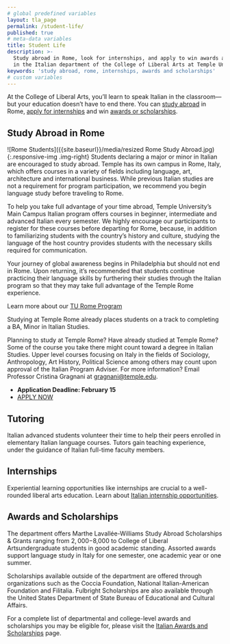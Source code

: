 ```yaml
---
# global predefined variables
layout: tla_page
permalink: /student-life/
published: true
# meta-data variables
title: Student Life
description: >-
  Study abroad in Rome, look for internships, and apply to win awards and scholarships 
  in the Italian department of the College of Liberal Arts at Temple University.
keywords: 'study abroad, rome, internships, awards and scholarships'
# custom variables
---
```

At the College of Liberal Arts, you’ll learn to speak Italian in the classroom—but your education doesn’t have to end there. You can [study abroad](#study-abroad-in-rome) in Rome, [apply for internships](#internships) and win [awards or scholarships](#awards-and-scholarships).

## Study Abroad in Rome
![Rome Students]({{site.baseurl}}/media/resized Rome Study Abroad.jpg){:.responsive-img .img-right}
Students declaring a major or minor in Italian are encouraged to study abroad. Temple has its own campus in Rome, Italy, which offers courses in a variety of fields including language, art, architecture and international business. While previous Italian studies are not a requirement for program participation, we recommend you begin language study before traveling to Rome.

To help you take full advantage of your time abroad, Temple University’s Main Campus Italian program offers courses in beginner, intermediate and advanced Italian every semester. We highly encourage our participants to register for these courses before departing for Rome, because, in addition to familiarizing students with the country’s history and culture, studying the language of the host country provides students with the necessary skills required for communication.

Your journey of global awareness begins in Philadelphia but should not end in Rome. Upon returning, it’s recommended that students continue practicing their language skills by furthering their studies through the Italian program so that they may take full advantage of the Temple Rome experience.

Learn more about our [TU Rome Program](https://studyabroad.temple.edu/sites/temple-rome-semester) 

Studying at Temple Rome already places students on a track to completing a BA, Minor in Italian Studies.

Planning to study at Temple Rome? Have already studied at Temple Rome? Some of the course you take there might count toward a degree in Italian Studies. Upper level courses focusing on Italy in the fields of Sociology, Anthropology, Art History, Political Science among others may count upon approval of the Italian Program Adviser. For more information? Email Professor Cristina Gragnani at [gragnani@temple.edu](mailto:gragnani@temple.edu). 

- **Application Deadline: February 15** <br>
- [APPLY NOW](https://studyabroad.temple.edu/sites/temple-rome-undergraduate-summer) <br>

## Tutoring
Italian advanced students volunteer their time to help their peers enrolled in elementary Italian language courses. Tutors gain teaching experience, under the guidance of Italian full-time faculty members.

## Internships
Experiential learning opportunities like internships are crucial to a well-rounded liberal arts education. Learn about [Italian internship opportunities](https://www.temple.edu/academics/degrees-programs/undegraduate-majors-minors/italian-major-ba-ital/careers-internships-opportunities).

## Awards and Scholarships
The department offers Marthe Lavallée-Williams Study Abroad Scholarships & Grants ranging from $2,000-$8,000 to College of Liberal Artsundergraduate students in good academic standing. Assorted awards support language study in Italy for one semester, one academic year or one summer.

Scholarships available outside of the department are offered through organizations such as the Coccia Foundation, National Italian-American Foundation and Filitalia. Fulbright Scholarships are also available through the United States Department of State Bureau of Educational and Cultural Affairs.

For a complete list of departmental and college-level awards and scholarships you may be eligible for, please visit the [Italian Awards and Scholarships](https://www.temple.edu/academics/degree-programs/italian-major-la-ital-ba) page.
